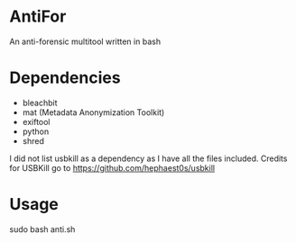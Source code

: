 # AntiFor
An anti-forensic multitool written in bash

# Dependencies
- bleachbit
- mat (Metadata Anonymization Toolkit)
- exiftool
- python
- shred

I did not list usbkill as a dependency as I have all the files included.
Credits for USBKill go to https://github.com/hephaest0s/usbkill

# Usage
sudo bash anti.sh
